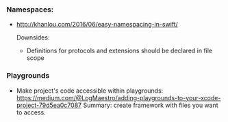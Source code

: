 ### Namespaces:

* http://khanlou.com/2016/06/easy-namespacing-in-swift/

  Downsides: 
  * Definitions for protocols and extensions should be declared in file scope 

### Playgrounds
* Make project's code accessible within playgrounds: https://medium.com/@LogMaestro/adding-playgrounds-to-your-xcode-project-79d5ea0c7087
  Summary: create framework with files you want to access.

